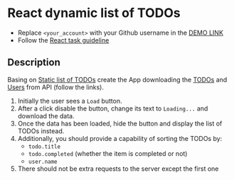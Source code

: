 # React dynamic list of TODOs
- Replace `<your_account>` with your Github username in the
  [DEMO LINK](https://nazmeln.github.io/react_dynamic-list-of-todos/)
- Follow the [React task guideline](https://github.com/mate-academy/react_task-guideline#react-tasks-guideline)

## Description
Basing on [Static list of TODOs](https://github.com/mate-academy/react_static-list-of-todos)
create the App downloading the [TODOs](https://mate.academy/students-api/todos)
and [Users](https://mate.academy/students-api/users) from API (follow the links).

1. Initially the user sees a `Load` button.
1. After a click disable the button, change its text to `Loading...` and download the data.
1. Once the data has been loaded, hide the button and display the list of TODOs instead.
1. Additionally, you should provide a capability of sorting the TODOs by:
    - `todo.title`
    - `todo.completed` (whether the item is completed or not)
    - `user.name`
1. There should not be extra requests to the server except the first one
